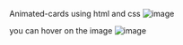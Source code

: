  Animated-cards using html and css
![image](https://github.com/Mohab0P/Animated-cards/assets/109863726/abf7c83b-c199-4309-9db6-38b780673f5c)

 you can hover on the image 
![image](https://github.com/Mohab0P/Animated-cards/assets/109863726/78b5209a-8c02-426e-9cff-ddec9dd3aea3)

